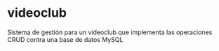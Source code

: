 # videoclub
Sistema de gestión para un videoclub que implementa las operaciones CRUD contra una base de datos MySQL

